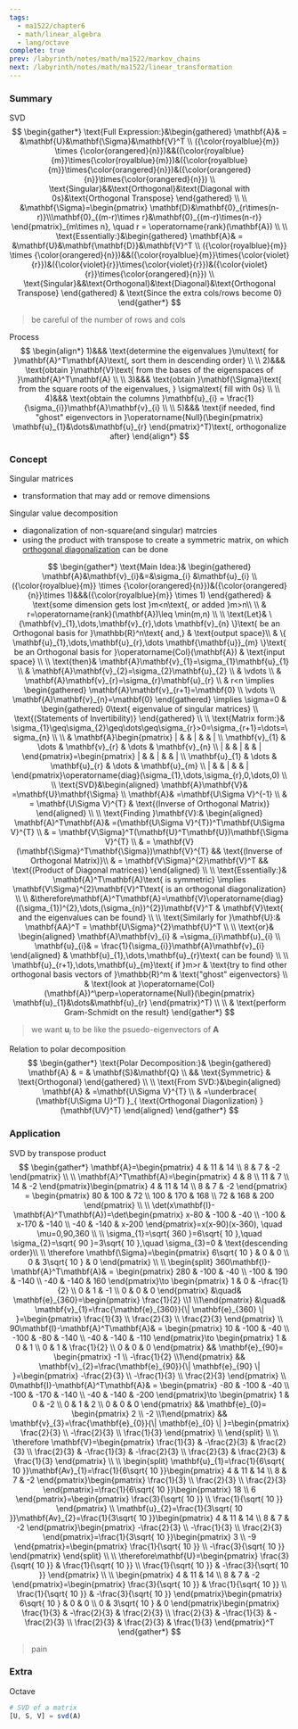 ```yaml
---
tags:
  - ma1522/chapter6
  - math/linear_algebra
  - lang/octave
complete: true
prev: /labyrinth/notes/math/ma1522/markov_chains
next: /labyrinth/notes/math/ma1522/linear_transformation
---
```

   
### Summary
SVD
$$
\begin{gather*}
\text{Full Expression:}&\begin{gathered}
\mathbf{A}& = &\mathbf{U}&\mathbf{\Sigma}&\mathbf{V}^T \\
({\color{royalblue}{m}} \times {\color{orangered}{n}})&&({\color{royalblue}{m}}\times{\color{royalblue}{m}})&({\color{royalblue}{m}}\times{\color{orangered}{n}})&({\color{orangered}{n}}\times{\color{orangered}{n}}) \\
\text{Singular}&&\text{Orthogonal}&\text{Diagonal with 0s}&\text{Orthogonal Transpose}
\end{gathered} \\
\\
&\mathbf{\Sigma}=\begin{pmatrix} \mathbf{D}&\mathbf{0}_{r\times(n-r)}\\\mathbf{0}_{(m-r)\times r}&\mathbf{0}_{(m-r)\times(n-r)} \end{pmatrix}_{m\times n}, \quad r = \operatorname{rank}(\mathbf{A}) \\
\\
\text{Essentially:}&\begin{gathered}
\mathbf{A}& = &\mathbf{U}&\mathbf{\mathbf{D}}&\mathbf{V}^T \\
({\color{royalblue}{m}} \times {\color{orangered}{n}})&&({\color{royalblue}{m}}\times{\color{violet}{r}})&({\color{violet}{r}}\times{\color{violet}{r}})&({\color{violet}{r}}\times{\color{orangered}{n}}) \\
\text{Singular}&&\text{Orthogonal}&\text{Diagonal}&\text{Orthogonal Transpose}
\end{gathered} & \text{Since the extra cols/rows become 0}
\end{gather*}
$$
> be careful of the number of rows and cols

Process
$$
\begin{align*}
1)&&& \text{determine the eigenvalues }\mu\text{ for }\mathbf{A}^T\mathbf{A}\text{, sort them in descending order} \\
\\
2)&&& \text{obtain }\mathbf{V}\text{ from the bases of the eigenspaces of }\mathbf{A}^T\mathbf{A} \\
\\
3)&&& \text{obtain }\mathbf{\Sigma}\text{ from the square roots of the eigenvalues, } \sigma\text{ fill with 0s} \\
\\
4)&&& \text{obtain the columns }\mathbf{u}_{i} = \frac{1}{\sigma_{i}}\mathbf{A}\mathbf{v}_{i} \\
\\
5)&&& \text{if needed, find "ghost" eigenvectors in }\operatorname{Null}(\begin{pmatrix}
\mathbf{u}_{1}&\dots&\mathbf{u}_{r}
\end{pmatrix}^T)\text{, orthogonalize after}
\end{align*}
$$
### Concept
Singular matrices
- transformation that may add or remove dimensions

Singular value decomposition
- diagonalization of non-square(and singular) matrcies
- using the product with transpose to create a symmetric matrix, on which [orthogonal diagonalization](/labyrinth/notes/math/ma1522/orthogonal_diagonalization) can be done

$$
\begin{gather*}
\text{Main Idea:}& \begin{gathered}
\mathbf{A}&\mathbf{v}_{i}&=&\sigma_{i} &\mathbf{u}_{i} \\
({\color{royalblue}{m}} \times {\color{orangered}{n}})&({\color{orangered}{n}}\times 1)&&&({\color{royalblue}{m}} \times 1)
\end{gathered} & \text{some dimension gets lost }m<n\text{, or added }m>n\\
\\
& r=\operatorname{rank}(\mathbf{A})\leq \min(m,n) \\
\\
\text{Let}& \{\mathbf{v}_{1},\dots,\mathbf{v}_{r},\dots \mathbf{v}_{n} \}\text{ be an Orthogonal basis for }\mathbb{R}^n\text{ and,} & \text{output space}\\
& \{ \mathbf{u}_{1},\dots,\mathbf{u}_{r},\dots \mathbf{\mathbf{u}}_{m} \}\text{ be an Orthogonal basis for }\operatorname{Col}(\mathbf{A}) & \text{input space} \\
\\
\text{then}& \mathbf{A}\mathbf{v}_{1}=\sigma_{1}\mathbf{u}_{1} \\
& \mathbf{A}\mathbf{v}_{2}=\sigma_{2}\mathbf{u}_{2} \\
& \vdots \\
& \mathbf{A}\mathbf{v}_{r}=\sigma_{r}\mathbf{u}_{r} \\
& r<n \implies 
\begin{gathered}
\mathbf{A}\mathbf{v}_{r+1}=\mathbf{0} \\
\vdots \\
\mathbf{A}\mathbf{v}_{n}=\mathbf{0}
\end{gathered} \implies \sigma=0 & \begin{gathered}
0\text{ eigenvalue of singular matrices} \\
\text{(Statements of Invertibility)}
\end{gathered} \\
\\
\text{Matrix form:}& \sigma_{1}\geq\sigma_{2}\geq\dots\geq\sigma_{r}>0=\sigma_{r+1}=\dots=\sigma_{n} \\
\\
& \mathbf{A}\begin{pmatrix}
| & & | & & | \\
\mathbf{v}_{1} & \dots & \mathbf{v}_{r} & \dots & \mathbf{v}_{n} \\
| & & | & & |
\end{pmatrix}=\begin{pmatrix}
| & & | & & | \\
\mathbf{u}_{1} & \dots & \mathbf{u}_{r} & \dots & \mathbf{u}_{m} \\
| & & | & & |
\end{pmatrix}\operatorname{diag}(\sigma_{1},\dots,\sigma_{r},0,\dots,0) \\
\\
\text{SVD}&\begin{aligned}
\mathbf{A}\mathbf{V}& =\mathbf{U}\mathbf{\Sigma} \\
\mathbf{A}& =\mathbf{U\Sigma V}^{-1} \\
& = \mathbf{U\Sigma V}^{T} & \text{(Inverse of Orthogonal Matrix)}
\end{aligned} \\
\\
\text{Finding }\mathbf{V}:& \begin{aligned}
\mathbf{A}^T\mathbf{A}& =(\mathbf{U\Sigma V}^{T})^T\mathbf{U\Sigma V}^{T} \\
& = \mathbf{V\Sigma}^T(\mathbf{U}^T\mathbf{U})\mathbf{\Sigma V}^{T} \\
& = \mathbf{V}(\mathbf{\Sigma}^T\mathbf{\Sigma})\mathbf{V}^{T} && \text{(Inverse of Orthogonal Matrix)}\\
& = \mathbf{V\Sigma}^{2}\mathbf{V}^T && \text{(Product of Diagonal matrices)}
\end{aligned} \\
\\
\text{Essentially:}& \mathbf{A}^T\mathbf{A}\text{ is symmetric} \implies \mathbf{V\Sigma}^{2}\mathbf{V}^T\text{ is an orthogonal diagonalization} \\
\\
&\therefore\mathbf{A}^T\mathbf{A}=\mathbf{V}\operatorname{diag}((\sigma_{1})^{2},\dots,(\sigma_{n})^{2})\mathbf{V}^T & \mathbf{V}\text{ and the eigenvalues can be found} \\
\\
\text{Similarly for }\mathbf{U}:& \mathbf{AA}^T = \mathbf{U\Sigma}^{2}\mathbf{U}^T \\
\\
\text{or}& \begin{aligned}
\mathbf{A}\mathbf{v}_{i} & =\sigma_{i}\mathbf{u}_{i} \\
\mathbf{u}_{i}& = \frac{1}{\sigma_{i}}\mathbf{A}\mathbf{v}_{i}
\end{aligned} & \mathbf{u}_{1},\dots,\mathbf{u}_{r}\text{ can be found} \\
\\
\mathbf{u}_{r+1},\dots,\mathbf{u}_{m}\text{ if }m>r & \text{try to find other orthogonal basis vectors of }\mathbb{R}^m & \text{"ghost" eigenvectors} \\
& \text{look at }\operatorname{Col}(\mathbf{A})^\perp=\operatorname{Null}(\begin{pmatrix}
\mathbf{u}_{1}&\dots&\mathbf{u}_{r}
\end{pmatrix}^T) \\
\\
& \text{perform Gram-Schmidt on the result}
\end{gather*}
$$
> we want $\mathbf{u}_{i}$ to be like the psuedo-eigenvectors of $\mathbf{A}$

Relation to polar decomposition
$$
\begin{gather*}
\text{Polar Decomposition:}& \begin{gathered}
\mathbf{A} & = & \mathbf{S}&\mathbf{Q} \\
&& \text{Symmetric} & \text{Orthogonal}
\end{gathered} \\
\\
\text{From SVD:}&\begin{aligned}
\mathbf{A} & =\mathbf{U\Sigma V}^{T} \\
& =\underbrace{ (\mathbf{U\Sigma U}^T) }_{ \text{Orthogonal Diagonlization} }(\mathbf{UV}^T)
\end{aligned}
\end{gather*}
$$
### Application
SVD by transpose product
$$
\begin{gather*}
\mathbf{A}=\begin{pmatrix}
4 & 11 & 14 \\
8 & 7 & -2
\end{pmatrix} \\
\\
\mathbf{A}^T\mathbf{A}=\begin{pmatrix}
4 & 8 \\
11 & 7 \\
14 & -2
\end{pmatrix}\begin{pmatrix}
4 & 11 & 14 \\
8 & 7 & -2
\end{pmatrix} = \begin{pmatrix}
80 & 100 & 72 \\
100 & 170 & 168 \\
72 & 168 & 200
\end{pmatrix} \\
\\
\det(x\mathbf{I}-\mathbf{A}^T\mathbf{A})=\det\begin{pmatrix}
x-80 & -100 & -40 \\
-100 & x-170 & -140 \\
-40 & -140 & x-200
\end{pmatrix}=x(x-90)(x-360), \quad \mu=0,90,360 \\
\\
\sigma_{1}=\sqrt{ 360 }=6\sqrt{ 10 },\quad \sigma_{2}=\sqrt{ 90 }=3\sqrt{ 10 },\quad \sigma_{3}=0 & \text{descending order}\\
\\
\therefore \mathbf{\Sigma}=\begin{pmatrix}
6\sqrt{ 10 } & 0 & 0 \\
0 & 3\sqrt{ 10 } & 0
\end{pmatrix} \\
\\
\begin{split}
360\mathbf{I}-\mathbf{A}^T\mathbf{A}& = \begin{pmatrix}
280 & -100 & -40 \\
-100 & 190 & -140 \\
-40 & -140 & 160
\end{pmatrix}\to \begin{pmatrix}
1 & 0 & -\frac{1}{2} \\
0 & 1 & -1 \\
0 & 0 & 0 
\end{pmatrix} &\quad& \mathbf{e}_{360}=\begin{pmatrix} \frac{1}{2} \\1 \\1\end{pmatrix} &\quad& \mathbf{v}_{1}=\frac{\mathbf{e}_{360}}{\| \mathbf{e}_{360} \| }=\begin{pmatrix}
\frac{1}{3} \\
\frac{2}{3} \\
\frac{2}{3}
\end{pmatrix}
\\
90\mathbf{I}-\mathbf{A}^T\mathbf{A}& = \begin{pmatrix}
10 & -100 & -40 \\
-100 & -80 & -140 \\
-40 & -140 & -110
\end{pmatrix}\to \begin{pmatrix}
1 & 0 & 1 \\
0 & 1 & \frac{1}{2} \\
0 & 0 & 0 
\end{pmatrix} && \mathbf{e}_{90}= \begin{pmatrix} -1 \\ -\frac{1}{2} \\1\end{pmatrix} && \mathbf{v}_{2}=\frac{\mathbf{e}_{90}}{\| \mathbf{e}_{90} \| }=\begin{pmatrix}
-\frac{2}{3} \\
-\frac{1}{3} \\
\frac{2}{3}
\end{pmatrix} \\
0\mathbf{I}-\mathbf{A}^T\mathbf{A}& = \begin{pmatrix}
-80 & -100 & -40 \\
-100 & -170 & -140 \\
-40 & -140 & -200
\end{pmatrix}\to \begin{pmatrix}
1 & 0 & -2 \\
0 & 1 & 2 \\
0 & 0 & 0 
\end{pmatrix} && \mathbf{e}_{0}= \begin{pmatrix} 2 \\ -2 \\1\end{pmatrix} && \mathbf{v}_{3}=\frac{\mathbf{e}_{0}}{\| \mathbf{e}_{0} \| }=\begin{pmatrix}
\frac{2}{3} \\
-\frac{2}{3} \\
\frac{1}{3}
\end{pmatrix} \\
\end{split} \\
\\
\therefore \mathbf{V}=\begin{pmatrix}
\frac{1}{3} & -\frac{2}{3} & \frac{2}{3} \\
\frac{2}{3} & -\frac{1}{3} & -\frac{2}{3} \\
\frac{2}{3} & \frac{2}{3} & \frac{1}{3}
\end{pmatrix} \\
\\
\begin{split}
\mathbf{u}_{1}=\frac{1}{6\sqrt{ 10 }}\mathbf{Av}_{1}=\frac{1}{6\sqrt{ 10 }}\begin{pmatrix}
4 & 11 & 14 \\
8 & 7 & -2
\end{pmatrix}\begin{pmatrix}
\frac{1}{3} \\
\frac{2}{3} \\
\frac{2}{3}
\end{pmatrix}=\frac{1}{6\sqrt{ 10 }}\begin{pmatrix}
18 \\
6
\end{pmatrix}=\begin{pmatrix}
\frac{3}{\sqrt{ 10 }} \\
\frac{1}{\sqrt{ 10 }}
\end{pmatrix} \\
\mathbf{u}_{2}=\frac{1}{3\sqrt{ 10 }}\mathbf{Av}_{2}=\frac{1}{3\sqrt{ 10 }}\begin{pmatrix}
4 & 11 & 14 \\
8 & 7 & -2
\end{pmatrix}\begin{pmatrix}
-\frac{2}{3} \\
-\frac{1}{3} \\
\frac{2}{3}
\end{pmatrix}=\frac{1}{3\sqrt{ 10 }}\begin{pmatrix}
3 \\
-9
\end{pmatrix}=\begin{pmatrix}
\frac{1}{\sqrt{ 10 }} \\
-\frac{3}{\sqrt{ 10 }}
\end{pmatrix}
\end{split} \\
\\
\therefore\mathbf{U}=\begin{pmatrix}
\frac{3}{\sqrt{ 10 }} & \frac{1}{\sqrt{ 10 }} \\
\frac{1}{\sqrt{ 10 }} & -\frac{3}{\sqrt{ 10 }}
\end{pmatrix} \\
\\
\begin{pmatrix}
4 & 11 & 14 \\
8 & 7 & -2
\end{pmatrix}=\begin{pmatrix}
\frac{3}{\sqrt{ 10 }} & \frac{1}{\sqrt{ 10 }} \\
\frac{1}{\sqrt{ 10 }} & -\frac{3}{\sqrt{ 10 }}
\end{pmatrix}\begin{pmatrix}
6\sqrt{ 10 } & 0 & 0 \\
0 & 3\sqrt{ 10 } & 0
\end{pmatrix}\begin{pmatrix}
\frac{1}{3} & -\frac{2}{3} & \frac{2}{3} \\
\frac{2}{3} & -\frac{1}{3} & -\frac{2}{3} \\
\frac{2}{3} & \frac{2}{3} & \frac{1}{3}
\end{pmatrix}^T
\end{gather*}
$$
> pain
### Extra
Octave
```octave
# SVD of a matrix
[U, S, V] = svd(A)
```